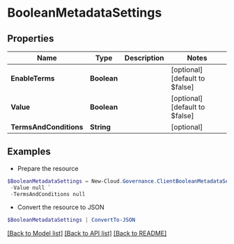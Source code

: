 # BooleanMetadataSettings
## Properties

Name | Type | Description | Notes
------------ | ------------- | ------------- | -------------
**EnableTerms** | **Boolean** |  | [optional] [default to $false]
**Value** | **Boolean** |  | [optional] [default to $false]
**TermsAndConditions** | **String** |  | [optional] 

## Examples

- Prepare the resource
```powershell
$BooleanMetadataSettings = New-Cloud.Governance.ClientBooleanMetadataSettings  -EnableTerms null `
 -Value null `
 -TermsAndConditions null
```

- Convert the resource to JSON
```powershell
$BooleanMetadataSettings | ConvertTo-JSON
```

[[Back to Model list]](../README.md#documentation-for-models) [[Back to API list]](../README.md#documentation-for-api-endpoints) [[Back to README]](../README.md)

